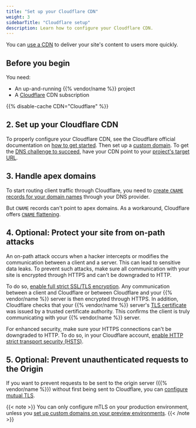 ```yaml
---
title: "Set up your Cloudflare CDN"
weight: 3
sidebarTitle: "Cloudflare setup"
description: Learn how to configure your Cloudflare CDN.
---
```


You can [use a CDN](./_index.md) to deliver your site's content to users more quickly.

## Before you begin

You need:

- An up-and-running {{% vendor/name %}} project
- A [Cloudflare](https://www.cloudflare.com/) CDN subscription

{{% disable-cache CDN="Cloudflare" %}}

## 2. Set up your Cloudflare CDN

To properly configure your Cloudflare CDN,
see the Cloudflare official documentation on [how to get started](https://developers.cloudflare.com/cache/get-started/).
Then set up a [custom domain](../steps/_index.md).
To get the [DNS challenge to succeed](../troubleshoot.md#ownership-verification),
have your CDN point to your [project's target URL](../../domains/steps/_index.md#1-get-the-target-for-your-project).

## 3. Handle apex domains

To start routing client traffic through Cloudflare,
you need to [create `CNAME` records for your domain names](../../domains/steps/dns.md) 
through your DNS provider.

But `CNAME` records can't point to apex domains.
As a workaround, Cloudflare offers [`CNAME` flattening](https://developers.cloudflare.com/dns/additional-options/cname-flattening/).

## 4. Optional: Protect your site from on-path attacks

An on-path attack occurs when a hacker intercepts or modifies the communication between a client and a server.
This can lead to sensitive data leaks.
To prevent such attacks, make sure all communication with your site is encrypted through HTTPS
and can't be downgraded to HTTP.

To do so, [enable full strict SSL/TLS encryption](https://developers.cloudflare.com/ssl/origin-configuration/ssl-modes/full-strict/).
Any communication between a client and Cloudflare
or between Cloudflare and your {{% vendor/name %}} server is then encrypted through HTTPS.
In addition, Cloudflare checks that your {{% vendor/name %}} server's [TLS certificate](/glossary.md#transport-layer-security-tls) 
was issued by a trusted certificate authority.
This confirms the client is truly communicating with your {{% vendor/name %}} server.

For enhanced security, make sure your HTTPS connections can't be downgraded to HTTP.
To do so, in your Cloudflare account,
[enable HTTP strict transport security (HSTS)](https://developers.cloudflare.com/ssl/edge-certificates/additional-options/http-strict-transport-security/).

## 5. Optional: Prevent unauthenticated requests to the Origin

If you want to prevent requests to be sent to the origin server ({{% vendor/name %}}) without first being sent to Cloudflare,
you can [configure mutual TLS](https://community.platform.sh/t/configure-mutual-tls-with-cloudflare-and-platform-sh/761).

{{< note >}}
You can only configure mTLS on your production environment, unless you [set up custom domains on your preview environments](/domains/steps/custom-domains-preview-environments.md).
{{< /note >}}